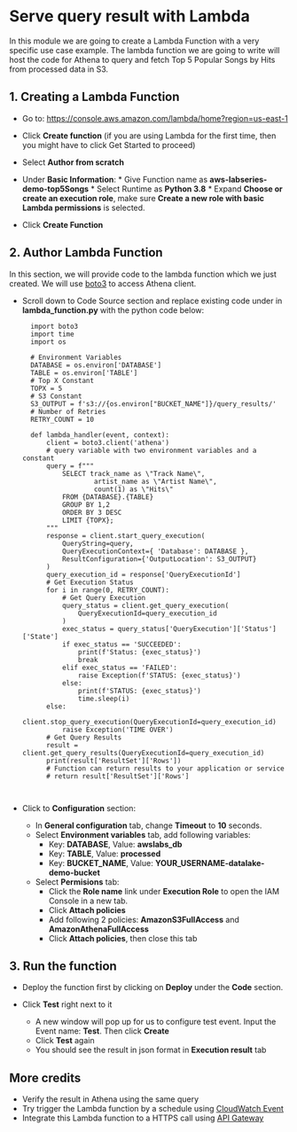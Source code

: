 # Serve query result with Lambda

In this module we are going to create a Lambda Function with a very specific use case example. The lambda function we are going to write will host the code for Athena to query and fetch Top 5 Popular Songs by Hits from processed data in S3.

## 1. Creating a Lambda Function
* Go to: https://console.aws.amazon.com/lambda/home?region=us-east-1

* Click **Create function** (if you are using Lambda for the first time, then you might have to click Get Started to proceed)

* Select **Author from scratch**

* Under **Basic Information**:
        * Give Function name as **aws-labseries-demo-top5Songs**
        * Select Runtime as **Python 3.8**
        * Expand **Choose or create an execution role**, make sure **Create a new role with basic Lambda permissions** is selected.
* Click **Create Function**

## 2. Author Lambda Function
In this section, we will provide code to the lambda function which we just created. We will use [boto3](https://boto3.amazonaws.com/v1/documentation/api/latest/index.html?id=docs_gateway) to access Athena client.

* Scroll down to Code Source section and replace existing code under in **lambda_function.py** with the python code below: 

    ```      
      import boto3
      import time
      import os
        
      # Environment Variables
      DATABASE = os.environ['DATABASE']
      TABLE = os.environ['TABLE']
      # Top X Constant
      TOPX = 5
      # S3 Constant
      S3_OUTPUT = f's3://{os.environ["BUCKET_NAME"]}/query_results/'
      # Number of Retries
      RETRY_COUNT = 10
        
      def lambda_handler(event, context):
          client = boto3.client('athena')
          # query variable with two environment variables and a constant
          query = f"""
              SELECT track_name as \"Track Name\", 
                      artist_name as \"Artist Name\",
                      count(1) as \"Hits\" 
              FROM {DATABASE}.{TABLE} 
              GROUP BY 1,2 
              ORDER BY 3 DESC
              LIMIT {TOPX};
          """
          response = client.start_query_execution(
              QueryString=query,
              QueryExecutionContext={ 'Database': DATABASE },
              ResultConfiguration={'OutputLocation': S3_OUTPUT}
          )
          query_execution_id = response['QueryExecutionId']
          # Get Execution Status
          for i in range(0, RETRY_COUNT):
              # Get Query Execution
              query_status = client.get_query_execution(
                  QueryExecutionId=query_execution_id
              )
              exec_status = query_status['QueryExecution']['Status']['State']
              if exec_status == 'SUCCEEDED':
                  print(f'Status: {exec_status}')
                  break
              elif exec_status == 'FAILED':
                  raise Exception(f'STATUS: {exec_status}')
              else:
                  print(f'STATUS: {exec_status}')
                  time.sleep(i)
          else:
              client.stop_query_execution(QueryExecutionId=query_execution_id)
              raise Exception('TIME OVER')
          # Get Query Results
          result = client.get_query_results(QueryExecutionId=query_execution_id)
          print(result['ResultSet']['Rows'])
          # Function can return results to your application or service
          # return result['ResultSet']['Rows']

      
    ```
    
* Click to **Configuration** section:
    * In **General configuration** tab, change **Timeout** to **10** seconds.
    * Select **Environment variables** tab, add following variables:
        * Key: **DATABASE**, Value: **awslabs_db**
        * Key: **TABLE**, Value: **processed**
        * Key: **BUCKET_NAME**, Value: **YOUR_USERNAME-datalake-demo-bucket**
    * Select **Permisions** tab:
        * Click the **Role name** link under **Execution Role** to open the IAM Console in a new tab.
        * Click **Attach policies**
        * Add following 2 policies: **AmazonS3FullAccess** and **AmazonAthenaFullAccess**
        * Click **Attach policies**, then close this tab
        
## 3. Run the function
* Deploy the function first by clicking on **Deploy** under the **Code** section. 

* Click **Test** right next to it
    * A new window will pop up for us to configure test event. Input the Event name: **Test**. Then click **Create**
    * Click **Test** again
    * You should see the result in json format in **Execution result** tab

## More credits
* Verify the result in Athena using the same query
* Try trigger the Lambda function by a schedule using [CloudWatch Event](https://docs.aws.amazon.com/AmazonCloudWatch/latest/events/Create-CloudWatch-Events-Scheduled-Rule.html)
* Integrate this Lambda function to a HTTPS call using [API Gateway](https://docs.aws.amazon.com/lambda/latest/dg/services-apigateway.html)

